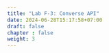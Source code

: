 ```yaml
---
title: "Lab F-3: Converse API"
date: 2024-06-28T15:17:58+07:00
draft: false
chapter : false
weight: 3
---
```


